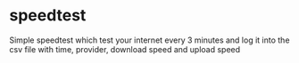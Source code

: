 # speedtest
Simple speedtest which test your internet every 3 minutes and log it into the csv file with time, provider, download speed and upload speed
